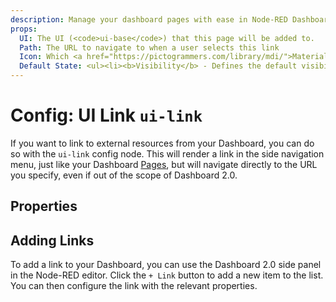 ```yaml
---
description: Manage your dashboard pages with ease in Node-RED Dashboard 2.0 for a streamlined user experience.
props:
  UI: The UI (<code>ui-base</code>) that this page will be added to.
  Path: The URL to navigate to when a user selects this link
  Icon: Which <a href="https://pictogrammers.com/library/mdi/">Material Designs Icon</a> to use for the page. No need to include the <code>mdi-</code> prefix.
  Default State: <ul><li><b>Visibility</b> - Defines the default visibility of this page in the side navigation menu.</li><li><b>Interactivity</b> - Controls whether the item is disabled/enabled in the side navigation menu.</li></ul><p>Both of these can be overridden by the user at runtime using a <code>ui-control</code> node.</p>
---
```


<script setup>
</script>

# Config: UI Link `ui-link`

If you want to link to external resources from your Dashboard, you can do so with the `ui-link` config node. This will render a link in the side navigation menu, just like your Dashboard [Pages](./ui-page.md), but will navigate directly to the URL you specify, even if out of the scope of Dashboard 2.0.

## Properties

<PropsTable :hide-dynamic="true"/>

## Adding Links

To add a link to your Dashboard, you can use the Dashboard 2.0 side panel in the Node-RED editor. Click the `+ Link` button to add a new item to the list. You can then configure the link with the relevant properties.

